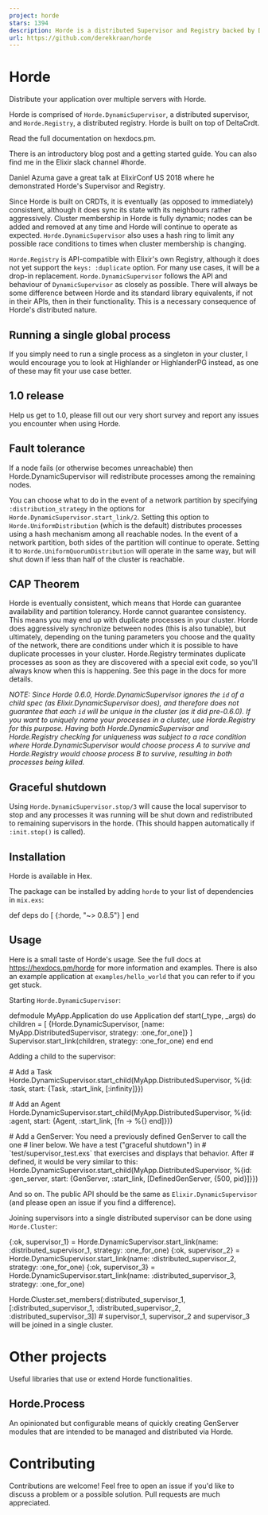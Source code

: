 ```yaml
---
project: horde
stars: 1394
description: Horde is a distributed Supervisor and Registry backed by DeltaCrdt
url: https://github.com/derekkraan/horde
---
```


Horde
=====

Distribute your application over multiple servers with Horde.

Horde is comprised of `Horde.DynamicSupervisor`, a distributed supervisor, and `Horde.Registry`, a distributed registry. Horde is built on top of DeltaCrdt.

Read the full documentation on hexdocs.pm.

There is an introductory blog post and a getting started guide. You can also find me in the Elixir slack channel #horde.

Daniel Azuma gave a great talk at ElixirConf US 2018 where he demonstrated Horde's Supervisor and Registry.

Since Horde is built on CRDTs, it is eventually (as opposed to immediately) consistent, although it does sync its state with its neighbours rather aggressively. Cluster membership in Horde is fully dynamic; nodes can be added and removed at any time and Horde will continue to operate as expected. `Horde.DynamicSupervisor` also uses a hash ring to limit any possible race conditions to times when cluster membership is changing.

`Horde.Registry` is API-compatible with Elixir's own Registry, although it does not yet support the `keys: :duplicate` option. For many use cases, it will be a drop-in replacement. `Horde.DynamicSupervisor` follows the API and behaviour of `DynamicSupervisor` as closely as possible. There will always be some difference between Horde and its standard library equivalents, if not in their APIs, then in their functionality. This is a necessary consequence of Horde's distributed nature.

Running a single global process
-------------------------------

If you simply need to run a single process as a singleton in your cluster, I would encourage you to look at Highlander or HighlanderPG instead, as one of these may fit your use case better.

1.0 release
-----------

Help us get to 1.0, please fill out our very short survey and report any issues you encounter when using Horde.

Fault tolerance
---------------

If a node fails (or otherwise becomes unreachable) then Horde.DynamicSupervisor will redistribute processes among the remaining nodes.

You can choose what to do in the event of a network partition by specifying `:distribution_strategy` in the options for `Horde.DynamicSupervisor.start_link/2`. Setting this option to `Horde.UniformDistribution` (which is the default) distributes processes using a hash mechanism among all reachable nodes. In the event of a network partition, both sides of the partition will continue to operate. Setting it to `Horde.UniformQuorumDistribution` will operate in the same way, but will shut down if less than half of the cluster is reachable.

CAP Theorem
-----------

Horde is eventually consistent, which means that Horde can guarantee availability and partition tolerancy. Horde cannot guarantee consistency. This means you may end up with duplicate processes in your cluster. Horde does aggressively synchronize between nodes (this is also tunable), but ultimately, depending on the tuning parameters you choose and the quality of the network, there are conditions under which it is possible to have duplicate processes in your cluster. Horde.Registry terminates duplicate processes as soon as they are discovered with a special exit code, so you'll always know when this is happening. See this page in the docs for more details.

_NOTE: Since Horde 0.6.0, Horde.DynamicSupervisor ignores the `id` of a child spec (as Elixir.DynamicSupervisor does), and therefore does not guarantee that each `id` will be unique in the cluster (as it did pre-0.6.0). If you want to uniquely name your processes in a cluster, use Horde.Registry for this purpose. Having both Horde.DynamicSupervisor and Horde.Registry checking for uniqueness was subject to a race condition where Horde.DynamicSupervisor would choose process A to survive and Horde.Registry would choose process B to survive, resulting in both processes being killed._

Graceful shutdown
-----------------

Using `Horde.DynamicSupervisor.stop/3` will cause the local supervisor to stop and any processes it was running will be shut down and redistributed to remaining supervisors in the horde. (This should happen automatically if `:init.stop()` is called).

Installation
------------

Horde is available in Hex.

The package can be installed by adding `horde` to your list of dependencies in `mix.exs`:

def deps do
  \[
    {:horde, "~> 0.8.5"}
  \]
end

Usage
-----

Here is a small taste of Horde's usage. See the full docs at https://hexdocs.pm/horde for more information and examples. There is also an example application at `examples/hello_world` that you can refer to if you get stuck.

Starting `Horde.DynamicSupervisor`:

defmodule MyApp.Application do
  use Application
  def start(\_type, \_args) do
    children \= \[
      {Horde.DynamicSupervisor, \[name: MyApp.DistributedSupervisor, strategy: :one\_for\_one\]}
    \]
    Supervisor.start\_link(children, strategy: :one\_for\_one)
  end
end

Adding a child to the supervisor:

\# Add a Task
Horde.DynamicSupervisor.start\_child(MyApp.DistributedSupervisor, %{id: :task, start: {Task, :start\_link, \[:infinity\]}})

\# Add an Agent
Horde.DynamicSupervisor.start\_child(MyApp.DistributedSupervisor, %{id: :agent, start: {Agent, :start\_link, \[fn \-> %{} end\]}})

\# Add a GenServer: You need a previously defined GenServer to call the one
\# liner below.  We have a test ("graceful shutdown") in
\# \`test/supervisor\_test.exs\` that exercises and displays that behavior. After
\# defined, it would be very similar to this:
Horde.DynamicSupervisor.start\_child(MyApp.DistributedSupervisor, %{id: :gen\_server, start: {GenServer, :start\_link, \[DefinedGenServer, {500, pid}\]}})

And so on. The public API should be the same as `Elixir.DynamicSupervisor` (and please open an issue if you find a difference).

Joining supervisors into a single distributed supervisor can be done using `Horde.Cluster`:

{:ok, supervisor\_1} \= Horde.DynamicSupervisor.start\_link(name: :distributed\_supervisor\_1, strategy: :one\_for\_one)
{:ok, supervisor\_2} \= Horde.DynamicSupervisor.start\_link(name: :distributed\_supervisor\_2, strategy: :one\_for\_one)
{:ok, supervisor\_3} \= Horde.DynamicSupervisor.start\_link(name: :distributed\_supervisor\_3, strategy: :one\_for\_one)

Horde.Cluster.set\_members(:distributed\_supervisor\_1, \[:distributed\_supervisor\_1, :distributed\_supervisor\_2, :distributed\_supervisor\_3\])
\# supervisor\_1, supervisor\_2 and supervisor\_3 will be joined in a single cluster.

Other projects
==============

Useful libraries that use or extend Horde functionalities.

Horde.Process
-------------

An opinionated but configurable means of quickly creating GenServer modules that are intended to be managed and distributed via Horde.

Contributing
============

Contributions are welcome! Feel free to open an issue if you'd like to discuss a problem or a possible solution. Pull requests are much appreciated.
